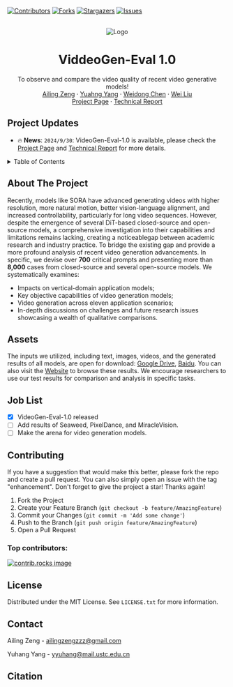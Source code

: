 <!-- Improved compatibility of back to top link: See: https://github.com/othneildrew/Best-README-Template/pull/73 -->
<a id="readme-top"></a>

[![Contributors][contributors-shield]][contributors-url]
[![Forks][forks-shield]][forks-url]
[![Stargazers][stars-shield]][stars-url]
[![Issues][issues-shield]][issues-url]


<br />
<div align="center">
  <img src="docs/teaser/teaser.png" alt="Logo">

  <h1 align="center">ViddeoGen-Eval 1.0</h1>

  <p align="center">
    To observe and compare the video quality of recent video generative models!
    <br />
    <a href="https://ailingzeng.site/">Ailing Zeng</a>
    ·
    <a href="https://yyvhang.github.io/">Yuahng Yang</a>
    ·
    <a href="">Weidong Chen</a>
    ·
    <a href="https://scholar.google.com/citations?user=AjxoEpIAAAAJ&hl=en">Wei Liu</a>
    <br />
    <a href="">Project Page</a>
    ·
    <a href="">Technical Report</a>

  </p>
</div>

## Project Updates
- 🔥 **News**: ```2024/9/30```: VideoGen-Eval-1.0 is available, please check the [Project Page]() and [Technical Report]() for more details.

<!-- TABLE OF CONTENTS -->
<details>
  <summary>Table of Contents</summary>
  <ol>
    <li>
      <a href="#about-the-project">About The Project</a>
    </li>
    <li>
      <a href="#assets">Assets</a>
    </li>
    <li><a href="#job-list">Job List</a></li>
    <li><a href="#contributing">Contributing</a></li>
    <li><a href="#license">License</a></li>
    <li><a href="#contact">Contact</a></li>
    <li><a href="#citation">Citation</a></li>
  </ol>
</details>

## About The Project

Recently, models like SORA have advanced generating videos with higher resolution, more natural motion, better vision-language alignment, and increased controllability, particularly for long video sequences. However, despite the emergence of several DiT-based closed-source and open-source models, a comprehensive investigation into their capabilities and limitations remains lacking, creating a noticeablegap between academic research and industry practice. To bridge the existing gap and provide a more profound analysis of recent video generation advancements. In specific, we devise over **700** critical prompts and presenting more than **8,000** cases from closed-source and several open-source models. We systematically examines:

* Impacts on vertical-domain application models;
* Key objective capabilities of video generation models;
* Video generation across eleven application scenarios;
* In-depth discussions on challenges and future research issues showcasing a wealth of qualitative comparisons.

## Assets

The inputs we utilized, including text, images, videos, and the generated results of all models, are open for download: [Google Drive](), [Baidu](https://pan.baidu.com/s/1K0O162lQObjcmO6d9uqffQ?pwd=hqcn). You can also visit the [Website]() to browse these results. We encourage researchers to use our test results for comparison and analysis in specific tasks.

## Job List

- [x] VideoGen-Eval-1.0 released
- [ ] Add results of Seaweed, PixelDance, and MiracleVision.
- [ ] Make the arena for video generation models.

<!-- CONTRIBUTING -->
## Contributing
If you have a suggestion that would make this better, please fork the repo and create a pull request. You can also simply open an issue with the tag "enhancement".
Don't forget to give the project a star! Thanks again!

1. Fork the Project
2. Create your Feature Branch (`git checkout -b feature/AmazingFeature`)
3. Commit your Changes (`git commit -m 'Add some change'`)
4. Push to the Branch (`git push origin feature/AmazingFeature`)
5. Open a Pull Request

### Top contributors:

<a href="https://github.com/AILab-CVC/VideoGen-Eval/graphs/contributors">
  <img src="https://contrib.rocks/image?repo=AILab-CVC/VideoGen-Eval" alt="contrib.rocks image" />
</a>

<!-- LICENSE -->
## License

Distributed under the MIT License. See `LICENSE.txt` for more information.

<!-- CONTACT -->
## Contact

Ailing Zeng - [ailingzengzzz@gmail.com](mailto:ailingzengzzz@gmail.com)

Yuhang Yang - [yyuhang@mail.ustc.edu.cn](mailto:yyuhang@mail.ustc.edu.cn)

## Citation

<!-- ```

``` -->



<!-- MARKDOWN LINKS & IMAGES -->
<!-- https://www.markdownguide.org/basic-syntax/#reference-style-links -->
[contributors-shield]: https://img.shields.io/github/contributors/AILab-CVC/VideoGen-Eval.svg?style=for-the-badge
[contributors-url]: https://github.com/AILab-CVC/VideoGen-Eval/graphs/contributors
[forks-shield]: https://img.shields.io/github/forks/AILab-CVC/VideoGen-Eval.svg?style=for-the-badge
[forks-url]: https://github.com/othneildrew/Best-README-Template/network/members
[stars-shield]: https://img.shields.io/github/stars/AILab-CVC/VideoGen-Eval.svg?style=for-the-badge
[stars-url]: https://github.com/AILab-CVC/VideoGen-Eval/stargazers
[issues-shield]: https://img.shields.io/github/issues/AILab-CVC/VideoGen-Eval.svg?style=for-the-badge
[issues-url]: https://github.com/AILab-CVC/VideoGen-Eval/issues
[product-screenshot]: images/screenshot.png
[Next.js]: https://img.shields.io/badge/next.js-000000?style=for-the-badge&logo=nextdotjs&logoColor=white
[Next-url]: https://nextjs.org/
[React.js]: https://img.shields.io/badge/React-20232A?style=for-the-badge&logo=react&logoColor=61DAFB
[React-url]: https://reactjs.org/
[Vue.js]: https://img.shields.io/badge/Vue.js-35495E?style=for-the-badge&logo=vuedotjs&logoColor=4FC08D
[Vue-url]: https://vuejs.org/
[Angular.io]: https://img.shields.io/badge/Angular-DD0031?style=for-the-badge&logo=angular&logoColor=white
[Angular-url]: https://angular.io/
[Svelte.dev]: https://img.shields.io/badge/Svelte-4A4A55?style=for-the-badge&logo=svelte&logoColor=FF3E00
[Svelte-url]: https://svelte.dev/
[Laravel.com]: https://img.shields.io/badge/Laravel-FF2D20?style=for-the-badge&logo=laravel&logoColor=white
[Laravel-url]: https://laravel.com
[Bootstrap.com]: https://img.shields.io/badge/Bootstrap-563D7C?style=for-the-badge&logo=bootstrap&logoColor=white
[Bootstrap-url]: https://getbootstrap.com
[JQuery.com]: https://img.shields.io/badge/jQuery-0769AD?style=for-the-badge&logo=jquery&logoColor=white
[JQuery-url]: https://jquery.com 
